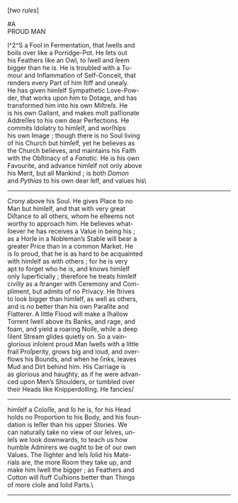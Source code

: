 [*two rules*]

#A\
PROUD MAN

I^2^S a Fool in Fermentation, that ſwells and\
boils over like a Porridge-Pot.  He ſets out\
his Feathers like an Owl, to ſwell and ſeem\
bigger than he is.  He is troubled with a Tu-\
mour and Inflammation of Self-Conceit, that\
renders every Part of him ſtiff and uneaſy.\
He has given himſelf Sympathetic Love-Pow-\
der, that works upon him to Dotage, and has\
transformed him into his own Miſtreſs.  He\
is his own Gallant, and makes moſt paſſionate\
Addreſſes to his own dear Perfections.  He\
commits Idolatry to himſelf, and worſhips\
his own Image ; though there is no Soul living\
of his Church but himſelf, yet he believes as\
the Church believes, and maintains his Faith\
with the Obſtinacy of a *Fanatic.*  He is his own\
Favourite, and advance himſelf not only above\
his Merit, but all Mankind ; is both *Damon*\
and *Pythias* to his own dear ſelf, and values his\


---


Crony above his Soul.  He gives Place to no\
Man but himſelf, and that with very great\
Diſtance to all others, whom he eſteems not\
worthy to approach him.  He believes what-\
ſoever he has receives a Value in being his ;\
as a Horſe in a Nobleman’s Stable will bear a\
greater Price than in a common Market.  He\
is ſo proud, that he is as hard to be acquainted\
with himſelf as with others ; for he is very\
apt to forget who he is, and knows himſelf\
only ſuperficially ; therefore he treats himſelf\
civilly as a ſtranger with Ceremony and Com-\
pliment, but admits of no Privacy.  He ſtrives\
to look bigger than himſelf, as well as others,\
and is no better than his own Paraſite and\
Flatterer.  A little Flood will make a ſhallow\
Torrent ſwell above its Banks, and rage, and\
foam, and yield a roaring Noiſe, while a deep\
ſilent Stream glides quietly on.  So a vain-\
glorious inſolent proud Man ſwells with a little\
frail Proſperity, grows big and loud, and over-\
flows his Bounds, and when he ſinks, leaves\
Mud and Dirt behind him.  His Carriage is\
as glorious and haughty, as if he were advan-\
ced upon Men’s Shoulders, or tumbled over\
their Heads like Knipperdolling.  He fancies/ 


---


himſelf a Coloſſe, and ſo he is, for his Head\
holds no Proportion to his Body, and his foun-\
dation is leſſer than his upper Stories.  We\
can naturally take no view of our ſelves, un-\
leſs we look downwards, to teach us how\
humble Admirers we ought to be of our own\
Values.  The ſlighter and leſs ſolid his Mate-\
rials are, the more Room they take up, and\
make him ſwell the bigger ; as Feathers and\
Cotton will ſtuff Cuſhions better than Things\
of more cloſe and ſolid Parts.\


---


